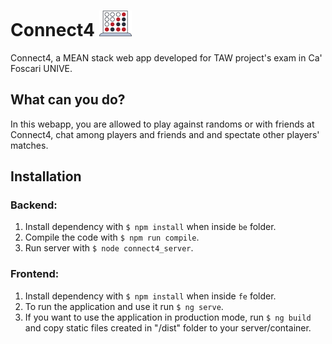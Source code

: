# Connect4 ![Connect4 logo](https://github.com/faccimatteo/Connect4/blob/main/logo/connect4_logo.png)

Connect4, a MEAN stack web app developed for TAW project's exam in Ca' Foscari UNIVE.

## What can you do? 
In this webapp, you are allowed to play against randoms or with friends at Connect4, chat among players and friends and and spectate other players' matches.

## Installation 

### Backend:

1. Install dependency with `$ npm install` when inside `be` folder.
2. Compile the code with `$ npm run compile`.
3. Run server with `$ node connect4_server`.

### Frontend: 

1. Install dependency with `$ npm install` when inside `fe` folder.
2. To run the application and use it run `$ ng serve`.
3. If you want to use the application in production mode, run `$ ng build` and copy static files created in "/dist" folder to your server/container.
